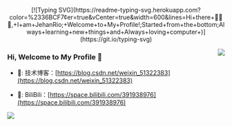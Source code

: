 <!--   my-ticker -->    
<p align="center">
[![Typing SVG](https://readme-typing-svg.herokuapp.com?color=%2336BCF7&center=true&vCenter=true&width=600&lines=Hi+there+👋👋👋,+I+am+JehanRio;+Welcome+to+My+Profile!;Started+from+the+bottom;Always+learning+new+things+and+Always+loving+computer+)](https://git.io/typing-svg)
</p>

<img align="right" src="https://github-readme-stats.vercel.app/api?username=neowho&show_icons=true&icon_color=CE1D2D&text_color=718096&bg_color=ffffff&hide_title=true" />
  
### Hi, Welcome to My Profile  🌅
- 📘: 技术博客：[https://blog.csdn.net/weixin_51322383](https://blog.csdn.net/weixin_51322383)

- 🎸:  BiliBili：[https://space.bilibili.com/391938976](https://space.bilibili.com/391938976)

![](assets/Bottom_down.svg)
